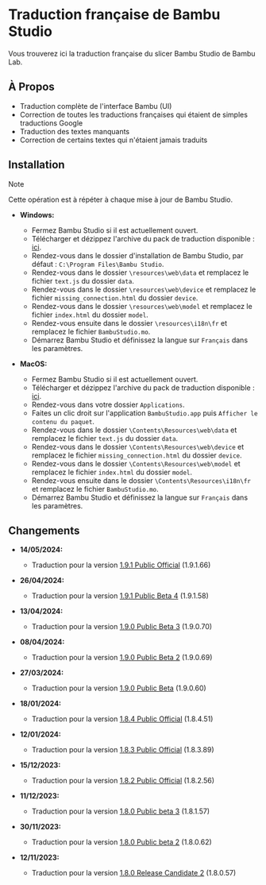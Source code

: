 # Traduction française de Bambu Studio
Vous trouverez ici la traduction française du slicer Bambu Studio de Bambu Lab.

## À Propos

- Traduction complète de l'interface Bambu (UI)
- Correction de toutes les traductions françaises qui étaient de simples traductions Google
- Traduction des textes manquants
- Correction de certains textes qui n'étaient jamais traduits

## Installation

> [!NOTE]
> Cette opération est à répéter à chaque mise à jour de Bambu Studio.

- **Windows:**
  - Fermez Bambu Studio si il est actuellement ouvert.
  - Télécharger et dézippez l'archive du pack de traduction disponible : [ici](https://github.com/Guilouz/Traduction-FR-BambuStudio/archive/refs/heads/main.zip).
  - Rendez-vous dans le dossier d'installation de Bambu Studio, par défaut : `C:\Program Files\Bambu Studio`.
  - Rendez-vous dans le dossier `\resources\web\data` et remplacez le fichier `text.js` du dossier `data`.
  - Rendez-vous dans le dossier `\resources\web\device` et remplacez le fichier `missing_connection.html` du dossier `device`.
  - Rendez-vous dans le dossier `\resources\web\model` et remplacez le fichier `index.html` du dossier `model`.
  - Rendez-vous ensuite dans le dossier `\resources\i18n\fr` et remplacez le fichier `BambuStudio.mo`.
  - Démarrez Bambu Studio et définissez la langue sur `Français` dans les paramètres.

- **MacOS:**
  - Fermez Bambu Studio si il est actuellement ouvert.
  - Télécharger et dézippez l'archive du pack de traduction disponible : [ici](https://github.com/Guilouz/Traduction-FR-BambuStudio/archive/refs/heads/main.zip).
  - Rendez-vous dans votre dossier `Applications`.
  - Faites un clic droit sur l'application `BambuStudio.app` puis `Afficher le contenu du paquet`.
  - Rendez-vous dans le dossier `\Contents\Resources\web\data` et remplacez le fichier `text.js` du dossier `data`.
  - Rendez-vous dans le dossier `\Contents\Resources\web\device` et remplacez le fichier `missing_connection.html` du dossier `device`.
  - Rendez-vous dans le dossier `\Contents\Resources\web\model` et remplacez le fichier `index.html` du dossier `model`.
  - Rendez-vous ensuite dans le dossier `\Contents\Resources\i18n\fr` et remplacez le fichier `BambuStudio.mo`.
  - Démarrez Bambu Studio et définissez la langue sur `Français` dans les paramètres.

## Changements

- **14/05/2024:**
  - Traduction pour la version [1.9.1 Public Official](https://github.com/bambulab/BambuStudio/releases/tag/v01.09.01.66) (1.9.1.66)

- **26/04/2024:**
  - Traduction pour la version [1.9.1 Public Beta 4](https://github.com/bambulab/BambuStudio/releases/tag/v01.09.01.58) (1.9.1.58)

- **13/04/2024:**
  - Traduction pour la version [1.9.0 Public Beta 3](https://github.com/bambulab/BambuStudio/releases/tag/v01.09.00.70) (1.9.0.70)

- **08/04/2024:**
  - Traduction pour la version [1.9.0 Public Beta 2](https://github.com/bambulab/BambuStudio/releases/tag/v01.09.00.69) (1.9.0.69)

- **27/03/2024:**
  - Traduction pour la version [1.9.0 Public Beta](https://github.com/bambulab/BambuStudio/releases/tag/v01.09.00.60) (1.9.0.60)

- **18/01/2024:**
  - Traduction pour la version [1.8.4 Public Official](https://github.com/bambulab/BambuStudio/releases/tag/v01.08.04.51) (1.8.4.51)

- **12/01/2024:**
  - Traduction pour la version [1.8.3 Public Official](https://github.com/bambulab/BambuStudio/releases/tag/v01.08.03.89) (1.8.3.89)

- **15/12/2023:**
  - Traduction pour la version [1.8.2 Public Official](https://github.com/bambulab/BambuStudio/releases/tag/v01.08.02.56) (1.8.2.56)

- **11/12/2023:**
  - Traduction pour la version [1.8.0 Public beta 3](https://github.com/bambulab/BambuStudio/releases/tag/v01.08.01.57) (1.8.1.57)

- **30/11/2023:**
  - Traduction pour la version [1.8.0 Public beta 2](https://github.com/bambulab/BambuStudio/releases/tag/v01.08.00.62) (1.8.0.62)

- **12/11/2023:**
  - Traduction pour la version [1.8.0 Release Candidate 2](https://github.com/bambulab/BambuStudio/releases/tag/v01.08.00.57) (1.8.0.57)
